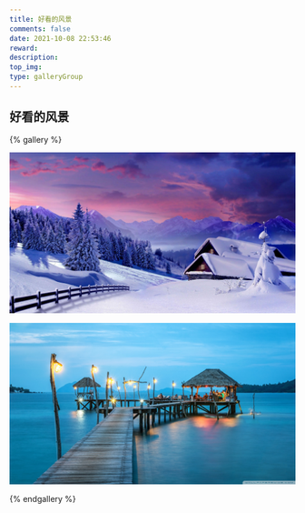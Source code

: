 ```yaml
---
title: 好看的风景
comments: false
date: 2021-10-08 22:53:46
reward:
description:
top_img:
type: galleryGroup
---
```

<style>
.page-title {
    display: none;
  }
</style>
## 好看的风景

{% gallery %}

![snow](../../img/风景/snow.jpeg)

![sea](../../img/风景/sea.jpg)

{% endgallery %}

